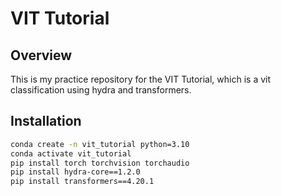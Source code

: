 # VIT Tutorial

## Overview

This is my practice repository for the VIT Tutorial, which is a vit classification using hydra and transformers.

## Installation

```bash
conda create -n vit_tutorial python=3.10
conda activate vit_tutorial
pip install torch torchvision torchaudio
pip install hydra-core==1.2.0
pip install transformers==4.20.1
```

